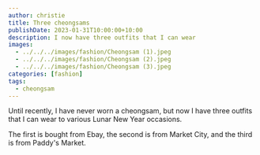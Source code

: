 ```yaml
---
author: christie
title: Three cheongsams
publishDate: 2023-01-31T10:00:00+10:00
description: I now have three outfits that I can wear
images:
  - ../../../images/fashion/Cheongsam (1).jpeg
  - ../../../images/fashion/Cheongsam (2).jpeg
  - ../../../images/fashion/Cheongsam (3).jpeg
categories: [fashion]
tags:
  - cheongsam
---
```


Until recently, I have never worn a cheongsam, but now I have three outfits
that I can wear to various Lunar New Year occasions.

The first is bought from Ebay, the second is from Market City, and the third
is from Paddy's Market.
